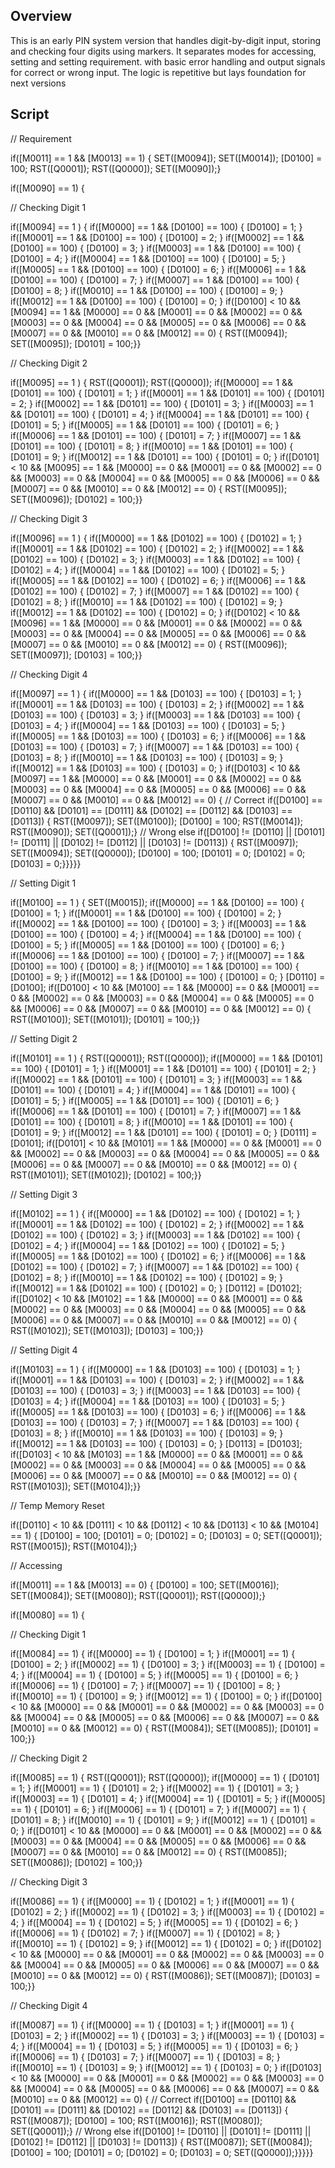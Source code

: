 ## Overview
  This is an early PIN system version that handles digit-by-digit input, 
  storing and checking four digits using markers.
  It separates modes for accessing, setting and setting requirement.
  with basic error handling and output signals for correct or wrong input. 
  The logic is repetitive but lays foundation for next versions
## Script

// Requirement

if([M0011] == 1 && [M0013] == 1) {
SET([M0094]);
SET([M0014]);
[D0100] = 100;
RST([Q0001]);
RST([Q0000]);
SET([M0090]);}

if([M0090] == 1) {

// Checking Digit 1

if([M0094] == 1 ) {
if([M0000] == 1 && [D0100] == 100) { [D0100] = 1; }
if([M0001] == 1 && [D0100] == 100) { [D0100] = 2; }
if([M0002] == 1 && [D0100] == 100) { [D0100] = 3; }
if([M0003] == 1 && [D0100] == 100) { [D0100] = 4; }
if([M0004] == 1 && [D0100] == 100) { [D0100] = 5; }
if([M0005] == 1 && [D0100] == 100) { [D0100] = 6; }
if([M0006] == 1 && [D0100] == 100) { [D0100] = 7; }
if([M0007] == 1 && [D0100] == 100) { [D0100] = 8; }
if([M0010] == 1 && [D0100] == 100) { [D0100] = 9; }
if([M0012] == 1 && [D0100] == 100) { [D0100] = 0; }
if([D0100] < 10 && [M0094] == 1 && [M0000] == 0 && [M0001] == 0 && [M0002] == 0 && [M0003] == 0 && [M0004] == 0 && [M0005] == 0 && [M0006] == 0 && [M0007] == 0 && [M0010] == 0 && [M0012] == 0) {
RST([M0094]);
SET([M0095]);
[D0101] = 100;}}

// Checking Digit 2

if([M0095] == 1 ) {
RST([Q0001]);
RST([Q0000]);
if([M0000] == 1 && [D0101] == 100) { [D0101] = 1; }
if([M0001] == 1 && [D0101] == 100) { [D0101] = 2; }
if([M0002] == 1 && [D0101] == 100) { [D0101] = 3; }
if([M0003] == 1 && [D0101] == 100) { [D0101] = 4; }
if([M0004] == 1 && [D0101] == 100) { [D0101] = 5; }
if([M0005] == 1 && [D0101] == 100) { [D0101] = 6; }
if([M0006] == 1 && [D0101] == 100) { [D0101] = 7; }
if([M0007] == 1 && [D0101] == 100) { [D0101] = 8; }
if([M0010] == 1 && [D0101] == 100) { [D0101] = 9; }
if([M0012] == 1 && [D0101] == 100) { [D0101] = 0; }	
if([D0101] < 10 && [M0095] == 1 && [M0000] == 0 && [M0001] == 0 && [M0002] == 0 && [M0003] == 0 && [M0004] == 0 && [M0005] == 0 && [M0006] == 0 && [M0007] == 0 && [M0010] == 0 && [M0012] == 0) {
RST([M0095]);
SET([M0096]);
[D0102] = 100;}}

// Checking Digit 3

if([M0096] == 1 ) {
if([M0000] == 1 && [D0102] == 100) { [D0102] = 1; }
if([M0001] == 1 && [D0102] == 100) { [D0102] = 2; }
if([M0002] == 1 && [D0102] == 100) { [D0102] = 3; }
if([M0003] == 1 && [D0102] == 100) { [D0102] = 4; }
if([M0004] == 1 && [D0102] == 100) { [D0102] = 5; }
if([M0005] == 1 && [D0102] == 100) { [D0102] = 6; }
if([M0006] == 1 && [D0102] == 100) { [D0102] = 7; }
if([M0007] == 1 && [D0102] == 100) { [D0102] = 8; }
if([M0010] == 1 && [D0102] == 100) { [D0102] = 9; }
if([M0012] == 1 && [D0102] == 100) { [D0102] = 0; }	
if([D0102] < 10 && [M0096] == 1 && [M0000] == 0 && [M0001] == 0 && [M0002] == 0 && [M0003] == 0 && [M0004] == 0 && [M0005] == 0 && [M0006] == 0 && [M0007] == 0 && [M0010] == 0 && [M0012] == 0) {
RST([M0096]);
SET([M0097]);
[D0103] = 100;}}

// Checking Digit 4

if([M0097] == 1 ) {
if([M0000] == 1 && [D0103] == 100) { [D0103] = 1; }
if([M0001] == 1 && [D0103] == 100) { [D0103] = 2; }
if([M0002] == 1 && [D0103] == 100) { [D0103] = 3; }
if([M0003] == 1 && [D0103] == 100) { [D0103] = 4; }
if([M0004] == 1 && [D0103] == 100) { [D0103] = 5; }
if([M0005] == 1 && [D0103] == 100) { [D0103] = 6; }
if([M0006] == 1 && [D0103] == 100) { [D0103] = 7; }
if([M0007] == 1 && [D0103] == 100) { [D0103] = 8; }
if([M0010] == 1 && [D0103] == 100) { [D0103] = 9; }
if([M0012] == 1 && [D0103] == 100) { [D0103] = 0; }
if([D0103] < 10 && [M0097] == 1 && [M0000] == 0 && [M0001] == 0 && [M0002] == 0 && [M0003] == 0 && [M0004] == 0 && [M0005] == 0 && [M0006] == 0 && [M0007] == 0 && [M0010] == 0 && [M0012] == 0) {
// Correct
if([D0100] == [D0110] && [D0101] == [D0111] && [D0102] == [D0112] && [D0103] == [D0113]) {
RST([M0097]);
SET([M0100]);
[D0100] = 100;
RST([M0014]);
RST([M0090]);
SET([Q0001]);}
// Wrong
else if([D0100] != [D0110] || [D0101] != [D0111] || [D0102] != [D0112] || [D0103] != [D0113]) {
RST([M0097]);
SET([M0094]);
SET([Q0000]);
[D0100] = 100;
[D0101] = 0;
[D0102] = 0;
[D0103] = 0;}}}}}

// Setting Digit 1

if([M0100] == 1 ) {
SET([M0015]);
if([M0000] == 1 && [D0100] == 100) { [D0100] = 1; }
if([M0001] == 1 && [D0100] == 100) { [D0100] = 2; }
if([M0002] == 1 && [D0100] == 100) { [D0100] = 3; }
if([M0003] == 1 && [D0100] == 100) { [D0100] = 4; }
if([M0004] == 1 && [D0100] == 100) { [D0100] = 5; }
if([M0005] == 1 && [D0100] == 100) { [D0100] = 6; }
if([M0006] == 1 && [D0100] == 100) { [D0100] = 7; }
if([M0007] == 1 && [D0100] == 100) { [D0100] = 8; }
if([M0010] == 1 && [D0100] == 100) { [D0100] = 9; }
if([M0012] == 1 && [D0100] == 100) { [D0100] = 0; }
[D0110] = [D0100];
if([D0100] < 10 && [M0100] == 1 && [M0000] == 0 && [M0001] == 0 && [M0002] == 0 && [M0003] == 0 && [M0004] == 0 && [M0005] == 0 && [M0006] == 0 && [M0007] == 0 && [M0010] == 0 && [M0012] == 0) {
RST([M0100]);
SET([M0101]);
[D0101] = 100;}}

// Setting Digit 2

if([M0101] == 1 ) {
RST([Q0001]);
RST([Q0000]);
if([M0000] == 1 && [D0101] == 100) { [D0101] = 1; }
if([M0001] == 1 && [D0101] == 100) { [D0101] = 2; }
if([M0002] == 1 && [D0101] == 100) { [D0101] = 3; }
if([M0003] == 1 && [D0101] == 100) { [D0101] = 4; }
if([M0004] == 1 && [D0101] == 100) { [D0101] = 5; }
if([M0005] == 1 && [D0101] == 100) { [D0101] = 6; }
if([M0006] == 1 && [D0101] == 100) { [D0101] = 7; }
if([M0007] == 1 && [D0101] == 100) { [D0101] = 8; }
if([M0010] == 1 && [D0101] == 100) { [D0101] = 9; }
if([M0012] == 1 && [D0101] == 100) { [D0101] = 0; }
[D0111] = [D0101];
if([D0101] < 10 && [M0101] == 1 && [M0000] == 0 && [M0001] == 0 && [M0002] == 0 && [M0003] == 0 && [M0004] == 0 && [M0005] == 0 && [M0006] == 0 && [M0007] == 0 && [M0010] == 0 && [M0012] == 0) {
RST([M0101]);
SET([M0102]);
[D0102] = 100;}}

// Setting Digit 3

if([M0102] == 1 ) {
if([M0000] == 1 && [D0102] == 100) { [D0102] = 1; }
if([M0001] == 1 && [D0102] == 100) { [D0102] = 2; }
if([M0002] == 1 && [D0102] == 100) { [D0102] = 3; }
if([M0003] == 1 && [D0102] == 100) { [D0102] = 4; }
if([M0004] == 1 && [D0102] == 100) { [D0102] = 5; }
if([M0005] == 1 && [D0102] == 100) { [D0102] = 6; }
if([M0006] == 1 && [D0102] == 100) { [D0102] = 7; }
if([M0007] == 1 && [D0102] == 100) { [D0102] = 8; }
if([M0010] == 1 && [D0102] == 100) { [D0102] = 9; }
if([M0012] == 1 && [D0102] == 100) { [D0102] = 0; }
[D0112] = [D0102];		
if([D0102] < 10 && [M0102] == 1 && [M0000] == 0 && [M0001] == 0 && [M0002] == 0 && [M0003] == 0 && [M0004] == 0 && [M0005] == 0 && [M0006] == 0 && [M0007] == 0 && [M0010] == 0 && [M0012] == 0) {
RST([M0102]);
SET([M0103]);
[D0103] = 100;}}

// Setting Digit 4

if([M0103] == 1 ) {
if([M0000] == 1 && [D0103] == 100) { [D0103] = 1; }
if([M0001] == 1 && [D0103] == 100) { [D0103] = 2; }
if([M0002] == 1 && [D0103] == 100) { [D0103] = 3; }
if([M0003] == 1 && [D0103] == 100) { [D0103] = 4; }
if([M0004] == 1 && [D0103] == 100) { [D0103] = 5; }
if([M0005] == 1 && [D0103] == 100) { [D0103] = 6; }
if([M0006] == 1 && [D0103] == 100) { [D0103] = 7; }
if([M0007] == 1 && [D0103] == 100) { [D0103] = 8; }
if([M0010] == 1 && [D0103] == 100) { [D0103] = 9; }
if([M0012] == 1 && [D0103] == 100) { [D0103] = 0; }
[D0113] = [D0103];		
if([D0103] < 10 && [M0103] == 1 && [M0000] == 0 && [M0001] == 0 && [M0002] == 0 && [M0003] == 0 && [M0004] == 0 && [M0005] == 0 && [M0006] == 0 && [M0007] == 0 && [M0010] == 0 && [M0012] == 0) {
RST([M0103]);
SET([M0104]);}}

// Temp Memory Reset

if([D0110] < 10 && [D0111] < 10 && [D0112] < 10 && [D0113] < 10 && [M0104] == 1) {
[D0100] = 100;
[D0101] = 0;
[D0102] = 0;
[D0103] = 0;
SET([Q0001]);
RST([M0015]);
RST([M0104]);}

// Accessing

if([M0011] == 1 && [M0013] == 0) {
[D0100] = 100;
SET([M0016]);
SET([M0084]);
SET([M0080]);
RST([Q0001]);
RST([Q0000]);}

if([M0080] == 1) {

// Checking Digit 1

if([M0084] == 1) {
if([M0000] == 1) { [D0100] = 1; }
if([M0001] == 1) { [D0100] = 2; }
if([M0002] == 1) { [D0100] = 3; }
if([M0003] == 1) { [D0100] = 4; }
if([M0004] == 1) { [D0100] = 5; }
if([M0005] == 1) { [D0100] = 6; }
if([M0006] == 1) { [D0100] = 7; }
if([M0007] == 1) { [D0100] = 8; }
if([M0010] == 1) { [D0100] = 9; }
if([M0012] == 1) { [D0100] = 0; }
if([D0100] < 10 && [M0000] == 0 && [M0001] == 0 && [M0002] == 0 && [M0003] == 0 && [M0004] == 0 && [M0005] == 0 && [M0006] == 0 && [M0007] == 0 && [M0010] == 0 && [M0012] == 0) {
RST([M0084]);
SET([M0085]);
[D0101] = 100;}}

// Checking Digit 2

if([M0085] == 1) {
RST([Q0001]);
RST([Q0000]);
if([M0000] == 1) { [D0101] = 1; }
if([M0001] == 1) { [D0101] = 2; }
if([M0002] == 1) { [D0101] = 3; }
if([M0003] == 1) { [D0101] = 4; }
if([M0004] == 1) { [D0101] = 5; }
if([M0005] == 1) { [D0101] = 6; }
if([M0006] == 1) { [D0101] = 7; }
if([M0007] == 1) { [D0101] = 8; }
if([M0010] == 1) { [D0101] = 9; }
if([M0012] == 1) { [D0101] = 0; }
if([D0101] < 10 && [M0000] == 0 && [M0001] == 0 && [M0002] == 0 && [M0003] == 0 && [M0004] == 0 && [M0005] == 0 && [M0006] == 0 && [M0007] == 0 && [M0010] == 0 && [M0012] == 0) {
RST([M0085]);
SET([M0086]);
[D0102] = 100;}}

// Checking Digit 3

if([M0086] == 1) {
if([M0000] == 1) { [D0102] = 1; }
if([M0001] == 1) { [D0102] = 2; }
if([M0002] == 1) { [D0102] = 3; }
if([M0003] == 1) { [D0102] = 4; }
if([M0004] == 1) { [D0102] = 5; }
if([M0005] == 1) { [D0102] = 6; }
if([M0006] == 1) { [D0102] = 7; }
if([M0007] == 1) { [D0102] = 8; }
if([M0010] == 1) { [D0102] = 9; }
if([M0012] == 1) { [D0102] = 0; }
if([D0102] < 10 && [M0000] == 0 && [M0001] == 0 && [M0002] == 0 && [M0003] == 0 && [M0004] == 0 && [M0005] == 0 && [M0006] == 0 && [M0007] == 0 && [M0010] == 0 && [M0012] == 0) {
RST([M0086]);
SET([M0087]);
[D0103] = 100;}}

// Checking Digit 4

if([M0087] == 1) {
if([M0000] == 1) { [D0103] = 1; }
if([M0001] == 1) { [D0103] = 2; }
if([M0002] == 1) { [D0103] = 3; }
if([M0003] == 1) { [D0103] = 4; }
if([M0004] == 1) { [D0103] = 5; }
if([M0005] == 1) { [D0103] = 6; }
if([M0006] == 1) { [D0103] = 7; }
if([M0007] == 1) { [D0103] = 8; }
if([M0010] == 1) { [D0103] = 9; }
if([M0012] == 1) { [D0103] = 0; }
if([D0103] < 10 && [M0000] == 0 && [M0001] == 0 && [M0002] == 0 && [M0003] == 0 && [M0004] == 0 && [M0005] == 0 && [M0006] == 0 && [M0007] == 0 && [M0010] == 0 && [M0012] == 0) {
// Correct
if([D0100] == [D0110] && [D0101] == [D0111] && [D0102] == [D0112] && [D0103] == [D0113]) {
RST([M0087]);
[D0100] = 100;
RST([M0016]);
RST([M0080]);
SET([Q0001]);}
// Wrong
else if([D0100] != [D0110] || [D0101] != [D0111] || [D0102] != [D0112] || [D0103] != [D0113]) {
RST([M0087]);
SET([M0084]);
[D0100] = 100;
[D0101] = 0;
[D0102] = 0;
[D0103] = 0;
SET([Q0000]);}}}}}
